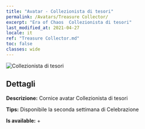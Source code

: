 ```yaml
---
title: "Avatar - Collezionista di tesori"
permalink: /Avatars/Treasure Collector/
excerpt: "Era of Chaos  Collezionista di tesori"
last_modified_at: 2021-04-27
locale: it
ref: "Treasure Collector.md"
toc: false
classes: wide
---
```

 ![Collezionista di tesori](/images/a/avatarFrame_19.png)

## Dettagli

 **Descrizione:** Cornice avatar Collezionista di tesori 

 **Tips:** Disponibile la seconda settimana di Celebrazione 

 **Is available:**  + 


